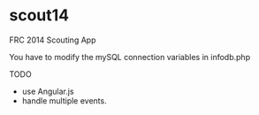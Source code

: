 scout14
=======

FRC 2014 Scouting App

You have to modify the mySQL connection variables in infodb.php

TODO
- use Angular.js
- handle multiple events.
